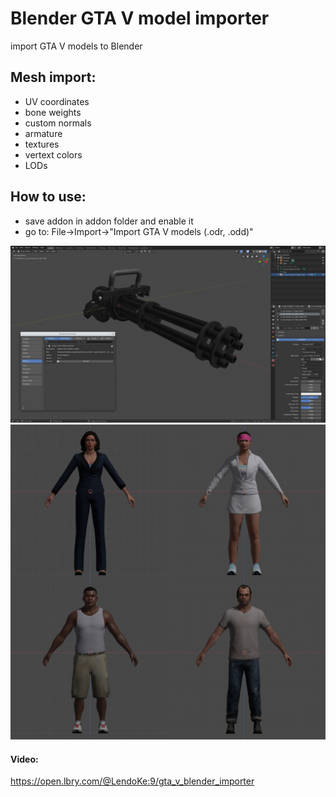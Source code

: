 # Blender GTA V model importer
import GTA V models to Blender

## Mesh import:
* UV coordinates
* bone weights
* custom normals
* armature
* textures
* vertext colors
* LODs

## How to use:
* save addon in addon folder and enable it
* go to: File->Import->"Import GTA V models (.odr, .odd)"

![image Info](./images/screenshot1.png "Screenshot")
![image Info](./images/component_peds.png "Screenshot")

#### Video:
https://open.lbry.com/@LendoKe:9/gta_v_blender_importer
